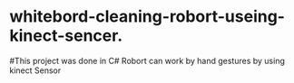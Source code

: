 # whitebord-cleaning-robort-useing-kinect-sencer.

#This project was done in C# 
Robort can work by hand gestures by using kinect Sensor
